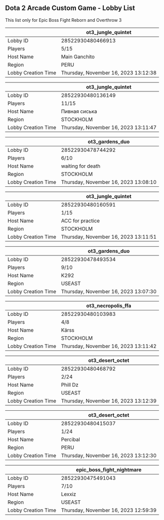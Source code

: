 ## Dota 2 Arcade Custom Game - Lobby List

This list only for Epic Boss Fight Reborn and Overthrow 3

|  | ot3_jungle_quintet |
| ------ | ------ |
| Lobby ID | 28522930480466913 |
| Players | 5/15 |
| Host Name | Main Ganchito |
| Region | PERU |
| Lobby Creation Time | Thursday, November 16, 2023 13:12:38 |


|  | ot3_jungle_quintet |
| ------ | ------ |
| Lobby ID | 28522930480136149 |
| Players | 11/15 |
| Host Name | Пивная сиська |
| Region | STOCKHOLM |
| Lobby Creation Time | Thursday, November 16, 2023 13:11:47 |


|  | ot3_gardens_duo |
| ------ | ------ |
| Lobby ID | 28522930478744292 |
| Players | 6/10 |
| Host Name | waiting for death |
| Region | STOCKHOLM |
| Lobby Creation Time | Thursday, November 16, 2023 13:08:10 |


|  | ot3_jungle_quintet |
| ------ | ------ |
| Lobby ID | 28522930480160591 |
| Players | 1/15 |
| Host Name | ACC for practice |
| Region | STOCKHOLM |
| Lobby Creation Time | Thursday, November 16, 2023 13:11:51 |


|  | ot3_gardens_duo |
| ------ | ------ |
| Lobby ID | 28522930478493534 |
| Players | 9/10 |
| Host Name | K292 |
| Region | USEAST |
| Lobby Creation Time | Thursday, November 16, 2023 13:07:30 |


|  | ot3_necropolis_ffa |
| ------ | ------ |
| Lobby ID | 28522930480103983 |
| Players | 4/8 |
| Host Name | Kärss |
| Region | STOCKHOLM |
| Lobby Creation Time | Thursday, November 16, 2023 13:11:42 |


|  | ot3_desert_octet |
| ------ | ------ |
| Lobby ID | 28522930480468792 |
| Players | 2/24 |
| Host Name | Phill Dz |
| Region | USEAST |
| Lobby Creation Time | Thursday, November 16, 2023 13:12:39 |


|  | ot3_desert_octet |
| ------ | ------ |
| Lobby ID | 28522930480415037 |
| Players | 1/24 |
| Host Name | Percibal |
| Region | PERU |
| Lobby Creation Time | Thursday, November 16, 2023 13:12:30 |


|  | epic_boss_fight_nightmare |
| ------ | ------ |
| Lobby ID | 28522930475491043 |
| Players | 7/10 |
| Host Name | Lexxiz |
| Region | USEAST |
| Lobby Creation Time | Thursday, November 16, 2023 12:59:39 |


